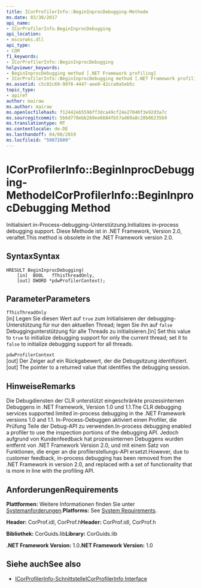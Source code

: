 ```yaml
---
title: ICorProfilerInfo::BeginInprocDebugging-Methode
ms.date: 03/30/2017
api_name:
- ICorProfilerInfo.BeginInprocDebugging
api_location:
- mscorwks.dll
api_type:
- COM
f1_keywords:
- ICorProfilerInfo::BeginInprocDebugging
helpviewer_keywords:
- BeginInprocDebugging method [.NET Framework profiling]
- ICorProfilerInfo::BeginInprocDebugging method [.NET Framework profiling]
ms.assetid: c5c82c69-99f8-4447-aee0-42cca0a5eb5c
topic_type:
- apiref
author: mairaw
ms.author: mairaw
ms.openlocfilehash: f12442eb5596ff3dca49cf24e27040f3e92d3a7c
ms.sourcegitcommit: 5b6d778ebb269ee6684fb57ad69a8c28b06235b9
ms.translationtype: MT
ms.contentlocale: de-DE
ms.lasthandoff: 04/08/2019
ms.locfileid: "59072609"
---
```

# <a name="icorprofilerinfobegininprocdebugging-method"></a><span data-ttu-id="e70ee-102">ICorProfilerInfo::BeginInprocDebugging-Methode</span><span class="sxs-lookup"><span data-stu-id="e70ee-102">ICorProfilerInfo::BeginInprocDebugging Method</span></span>
<span data-ttu-id="e70ee-103">Initialisiert in-Process-debugging-Unterstützung.</span><span class="sxs-lookup"><span data-stu-id="e70ee-103">Initializes in-process debugging support.</span></span> <span data-ttu-id="e70ee-104">Diese Methode ist in .NET Framework, Version 2.0, veraltet.</span><span class="sxs-lookup"><span data-stu-id="e70ee-104">This method is obsolete in the .NET Framework version 2.0.</span></span>  
  
## <a name="syntax"></a><span data-ttu-id="e70ee-105">Syntax</span><span class="sxs-lookup"><span data-stu-id="e70ee-105">Syntax</span></span>  
  
```  
HRESULT BeginInprocDebugging(  
    [in]  BOOL   fThisThreadOnly,  
    [out] DWORD *pdwProfilerContext);  
```  
  
## <a name="parameters"></a><span data-ttu-id="e70ee-106">Parameter</span><span class="sxs-lookup"><span data-stu-id="e70ee-106">Parameters</span></span>  
 `fThisThreadOnly`  
 <span data-ttu-id="e70ee-107">[in] Legen Sie diesen Wert auf `true` zum Initialisieren der debugging-Unterstützung für nur den aktuellen Thread; legen Sie ihn auf `false` Debuggingunterstützung für alle Threads zu initialisieren.</span><span class="sxs-lookup"><span data-stu-id="e70ee-107">[in] Set this value to `true` to initialize debugging support for only the current thread; set it to `false` to initialize debugging support for all threads.</span></span>  
  
 `pdwProfilerContext`  
 <span data-ttu-id="e70ee-108">[out] Der Zeiger auf ein Rückgabewert, der die Debugsitzung identifiziert.</span><span class="sxs-lookup"><span data-stu-id="e70ee-108">[out] The pointer to a returned value that identifies the debugging session.</span></span>  
  
## <a name="remarks"></a><span data-ttu-id="e70ee-109">Hinweise</span><span class="sxs-lookup"><span data-stu-id="e70ee-109">Remarks</span></span>  
 <span data-ttu-id="e70ee-110">Die Debugdiensten der CLR unterstützt eingeschränkte prozessinternen Debuggens in .NET Framework, Version 1.0 und 1.1.</span><span class="sxs-lookup"><span data-stu-id="e70ee-110">The CLR debugging services supported limited in-process debugging in the .NET Framework versions 1.0 and 1.1.</span></span> <span data-ttu-id="e70ee-111">In-Process-Debuggen aktiviert einen Profiler, die Prüfung Teile der Debug-API zu verwenden.</span><span class="sxs-lookup"><span data-stu-id="e70ee-111">In-process debugging enabled a profiler to use the inspection portions of the debugging API.</span></span> <span data-ttu-id="e70ee-112">Jedoch aufgrund von Kundenfeedback hat prozessinternen Debuggens wurden entfernt von .NET Framework Version 2.0, und mit einem Satz von Funktionen, die enger an die profilerstellungs-API ersetzt.</span><span class="sxs-lookup"><span data-stu-id="e70ee-112">However, due to customer feedback, in-process debugging has been removed from the .NET Framework in version 2.0, and replaced with a set of functionality that is more in line with the profiling API.</span></span>  
  
## <a name="requirements"></a><span data-ttu-id="e70ee-113">Anforderungen</span><span class="sxs-lookup"><span data-stu-id="e70ee-113">Requirements</span></span>  
 <span data-ttu-id="e70ee-114">**Plattformen:** Weitere Informationen finden Sie unter [Systemanforderungen](../../../../docs/framework/get-started/system-requirements.md).</span><span class="sxs-lookup"><span data-stu-id="e70ee-114">**Platforms:** See [System Requirements](../../../../docs/framework/get-started/system-requirements.md).</span></span>  
  
 <span data-ttu-id="e70ee-115">**Header:** CorProf.idl, CorProf.h</span><span class="sxs-lookup"><span data-stu-id="e70ee-115">**Header:** CorProf.idl, CorProf.h</span></span>  
  
 <span data-ttu-id="e70ee-116">**Bibliothek:** CorGuids.lib</span><span class="sxs-lookup"><span data-stu-id="e70ee-116">**Library:** CorGuids.lib</span></span>  
  
 <span data-ttu-id="e70ee-117">**.NET Framework Version:** 1.0</span><span class="sxs-lookup"><span data-stu-id="e70ee-117">**.NET Framework Version:** 1.0</span></span>  
  
## <a name="see-also"></a><span data-ttu-id="e70ee-118">Siehe auch</span><span class="sxs-lookup"><span data-stu-id="e70ee-118">See also</span></span>

- [<span data-ttu-id="e70ee-119">ICorProfilerInfo-Schnittstelle</span><span class="sxs-lookup"><span data-stu-id="e70ee-119">ICorProfilerInfo Interface</span></span>](../../../../docs/framework/unmanaged-api/profiling/icorprofilerinfo-interface.md)
